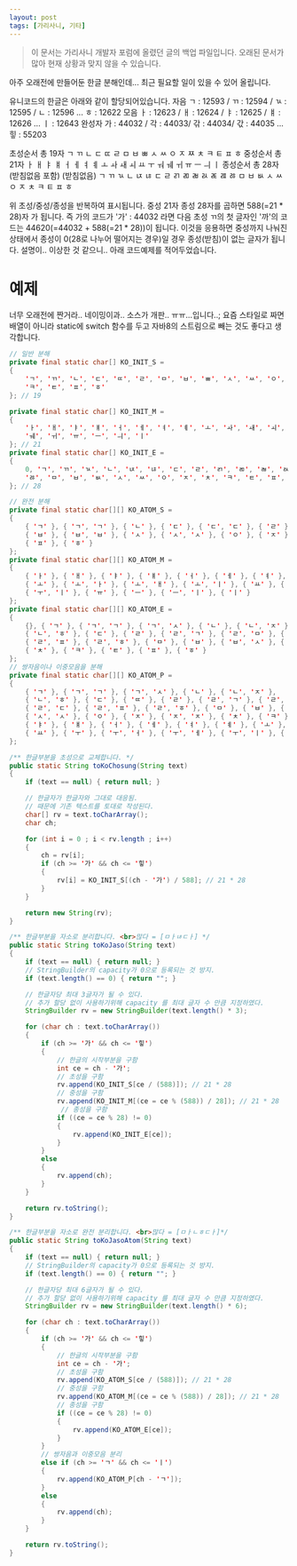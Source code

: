 ```yaml
---
layout: post
tags: [가리사니, 기타]
---
```


> 이 문서는 가리사니 개발자 포럼에 올렸던 글의 백업 파일입니다.
오래된 문서가 많아 현재 상황과 맞지 않을 수 있습니다.


아주 오래전에 만들어둔 한글 분해인데... 최근 필요할 일이 있을 수 있어 올립니다.

유니코드의 한글은 아래와 같이 할당되어있습니다.
자음
ㄱ : 12593 / ㄲ : 12594 / ㄳ : 12595 / ㄴ : 12596 ... ㅎ : 12622
모음
ㅏ : 12623 / ㅐ : 12624 / ㅑ : 12625 / ㅒ : 12626 ... ㅣ : 12643
완성자
가 : 44032 / 각 : 44033/ 갂 : 44034/ 갃 : 44035 ... 힣 : 55203

초성순서 총 19자
ㄱ ㄲ ㄴ ㄷ ㄸ ㄹ ㅁ ㅂ ㅃ ㅅ ㅆ ㅇ ㅈ ㅉ ㅊ ㅋ ㅌ ㅍ ㅎ
중성순서 총 21자
ㅏ ㅐ ㅑ ㅒ ㅓ ㅔ ㅕ ㅖ ㅗ ㅘ ㅙ ㅚ ㅛ ㅜ ㅝ ㅞ ㅟ ㅠ ㅡ ㅢ ㅣ
종성순서 총 28자 (받침없음 포함)
(받침없음) ㄱ ㄲ ㄳ ㄴ ㄵ ㄶ ㄷ ㄹ ㄺ ㄻ ㄼ ㄽ ㄾ ㄿ ㅀ ㅁ ㅂ ㅄ ㅅ ㅆ ㅇ ㅈ ㅊ ㅋ ㅌ ㅍ ㅎ

위 초성/중성/종성을 반복하여 표시됩니다.
중성 21자 종성 28자를 곱하면 588(=21 * 28)자 가 됩니다.
즉 가의 코드가 '가' : 44032 라면 다음 초성 ㄲ의 첫 글자인 '까'의 코드는 44620(=44032 + 588(=21 * 28))이 됩니다.
이것을 응용하면 중성까지 나눠진 상태에서 종성이 0(28로 나누어 떨어지는 경우)일 경우 종성(받침)이 없는 글자가 됩니다.
설명이.. 이상한 것 같으니.. 아래 코드예제를 적어두었습니다.

# 예제
너무 오래전에 짠거라.. 네이밍이과.. 소스가 개판.. ㅠㅠ...입니다..;
요즘 스타일로 짜면 배열이 아니라 static에 switch 함수를 두고 자바8의 스트림으로 빼는 것도 좋다고 생각합니다.
``` java
// 일반 분해
private final static char[] KO_INIT_S =
{
	'ㄱ', 'ㄲ', 'ㄴ', 'ㄷ', 'ㄸ', 'ㄹ', 'ㅁ', 'ㅂ', 'ㅃ', 'ㅅ', 'ㅆ', 'ㅇ', 'ㅈ', 'ㅉ', 'ㅊ',
	'ㅋ', 'ㅌ', 'ㅍ', 'ㅎ'
}; // 19

private final static char[] KO_INIT_M =
{
	'ㅏ', 'ㅐ', 'ㅑ', 'ㅒ', 'ㅓ', 'ㅔ', 'ㅕ', 'ㅖ', 'ㅗ', 'ㅘ', 'ㅙ', 'ㅚ', 'ㅛ', 'ㅜ', 'ㅝ',
	'ㅞ', 'ㅟ', 'ㅠ', 'ㅡ', 'ㅢ', 'ㅣ'
}; // 21
private final static char[] KO_INIT_E =
{
	0, 'ㄱ', 'ㄲ', 'ㄳ', 'ㄴ', 'ㄵ', 'ㄶ', 'ㄷ', 'ㄹ', 'ㄺ', 'ㄻ', 'ㄼ', 'ㄽ', 'ㄾ', 'ㄿ',
	'ㅀ', 'ㅁ', 'ㅂ', 'ㅄ', 'ㅅ', 'ㅆ', 'ㅇ', 'ㅈ', 'ㅊ', 'ㅋ', 'ㅌ', 'ㅍ', 'ㅎ'
}; // 28

// 완전 분해
private final static char[][] KO_ATOM_S =
{
	{ 'ㄱ' }, { 'ㄱ', 'ㄱ' }, { 'ㄴ' }, { 'ㄷ' }, { 'ㄷ', 'ㄷ' }, { 'ㄹ' }, { 'ㅁ' },
	{ 'ㅂ' }, { 'ㅂ', 'ㅂ' }, { 'ㅅ' }, { 'ㅅ', 'ㅅ' }, { 'ㅇ' }, { 'ㅈ' }, { 'ㅈ', 'ㅈ' }, { 'ㅊ' }, { 'ㅋ' }, { 'ㅌ' },
	{ 'ㅍ' }, { 'ㅎ' }
};
private final static char[][] KO_ATOM_M =
{
	{ 'ㅏ' }, { 'ㅐ' }, { 'ㅑ' }, { 'ㅒ' }, { 'ㅓ' }, { 'ㅔ' }, { 'ㅕ' }, { 'ㅖ' },
	{ 'ㅗ' }, { 'ㅗ', 'ㅏ' }, { 'ㅗ', 'ㅐ' }, { 'ㅗ', 'ㅣ' }, { 'ㅛ' }, { 'ㅜ' }, { 'ㅜ', 'ㅓ' }, { 'ㅜ', 'ㅔ' },
	{ 'ㅜ', 'ㅣ' }, { 'ㅠ' }, { 'ㅡ' }, { 'ㅡ', 'ㅣ' }, { 'ㅣ' }
};
private final static char[][] KO_ATOM_E =
{
	{}, { 'ㄱ' }, { 'ㄱ', 'ㄱ' }, { 'ㄱ', 'ㅅ' }, { 'ㄴ' }, { 'ㄴ', 'ㅈ' },
	{ 'ㄴ', 'ㅎ' }, { 'ㄷ' }, { 'ㄹ' }, { 'ㄹ', 'ㄱ' }, { 'ㄹ', 'ㅁ' }, { 'ㄹ', 'ㅂ' }, { 'ㄹ', 'ㅅ' }, { 'ㄹ', 'ㅌ' },
	{ 'ㄹ', 'ㅍ' }, { 'ㄹ', 'ㅎ' }, { 'ㅁ' }, { 'ㅂ' }, { 'ㅂ', 'ㅅ' }, { 'ㅅ' }, { 'ㅅ', 'ㅅ' }, { 'ㅇ' }, { 'ㅈ' },
	{ 'ㅊ' }, { 'ㅋ' }, { 'ㅌ' }, { 'ㅍ' }, { 'ㅎ' }
};
// 쌍자음이나 이중모음을 분해
private final static char[][] KO_ATOM_P =
{
	{ 'ㄱ' }, { 'ㄱ', 'ㄱ' }, { 'ㄱ', 'ㅅ' }, { 'ㄴ' }, { 'ㄴ', 'ㅈ' },
	{ 'ㄴ', 'ㅎ' }, { 'ㄷ' }, { 'ㄸ' }, { 'ㄹ' }, { 'ㄹ', 'ㄱ' }, { 'ㄹ', 'ㅁ' }, { 'ㄹ', 'ㅂ' }, { 'ㄹ', 'ㅅ' },
	{ 'ㄹ', 'ㄷ' }, { 'ㄹ', 'ㅍ' }, { 'ㄹ', 'ㅎ' }, { 'ㅁ' }, { 'ㅂ' }, { 'ㅂ', 'ㅂ' }, { 'ㅂ', 'ㅅ' }, { 'ㅅ' },
	{ 'ㅅ', 'ㅅ' }, { 'ㅇ' }, { 'ㅈ' }, { 'ㅈ', 'ㅈ' }, { 'ㅊ' }, { 'ㅋ' }, { 'ㅌ' }, { 'ㅍ' }, { 'ㅎ' }, { 'ㅏ' }, { 'ㅐ' },
	{ 'ㅑ' }, { 'ㅒ' }, { 'ㅓ' }, { 'ㅔ' }, { 'ㅕ' }, { 'ㅖ' }, { 'ㅗ' }, { 'ㅗ', 'ㅏ' }, { 'ㅗ', 'ㅐ' }, { 'ㅗ', 'ㅣ' },
	{ 'ㅛ' }, { 'ㅜ' }, { 'ㅜ', 'ㅓ' }, { 'ㅜ', 'ㅔ' }, { 'ㅜ', 'ㅣ' }, { 'ㅠ' }, { 'ㅡ' }, { 'ㅡ', 'ㅣ' }, { 'ㅣ' }
};

/** 한글부분을 초성으로 교체합니다. */
public static String toKoChosung(String text)
{
	if (text == null) { return null; }

	// 한글자가 한글자와 그대로 대응됨.
	// 때문에 기존 텍스트를 토대로 작성된다.
	char[] rv = text.toCharArray();
	char ch;

	for (int i = 0 ; i < rv.length ; i++)
	{
		ch = rv[i];
		if (ch >= '가' && ch <= '힣')
		{
			rv[i] = KO_INIT_S[(ch - '가') / 588]; // 21 * 28
		}
	}

	return new String(rv);
}

/** 한글부분을 자소로 분리합니다. <br>많다 = [ㅁㅏㄶㄷㅏ] */
public static String toKoJaso(String text)
{
	if (text == null) { return null; }
	// StringBuilder의 capacity가 0으로 등록되는 것 방지.
	if (text.length() == 0) { return ""; }

	// 한글자당 최대 3글자가 될 수 있다.
	// 추가 할당 없이 사용하기위해 capacity 를 최대 글자 수 만큼 지정하였다.
	StringBuilder rv = new StringBuilder(text.length() * 3);

	for (char ch : text.toCharArray())
	{
		if (ch >= '가' && ch <= '힣')
		{
			// 한글의 시작부분을 구함
			int ce = ch - '가';
			// 초성을 구함
			rv.append(KO_INIT_S[ce / (588)]); // 21 * 28
			// 중성을 구함
			rv.append(KO_INIT_M[(ce = ce % (588)) / 28]); // 21 * 28
			 // 종성을 구함
			if ((ce = ce % 28) != 0)
			{
				rv.append(KO_INIT_E[ce]);
			}
		}
		else
		{
			rv.append(ch);
		}
	}

	return rv.toString();
}

/** 한글부분을 자소로 완전 분리합니다. <br>많다 = [ㅁㅏㄴㅎㄷㅏ]*/
public static String toKoJasoAtom(String text)
{
	if (text == null) { return null; }
	// StringBuilder의 capacity가 0으로 등록되는 것 방지.
	if (text.length() == 0) { return ""; }

	// 한글자당 최대 6글자가 될 수 있다.
	// 추가 할당 없이 사용하기위해 capacity 를 최대 글자 수 만큼 지정하였다.
	StringBuilder rv = new StringBuilder(text.length() * 6);

	for (char ch : text.toCharArray())
	{
		if (ch >= '가' && ch <= '힣')
		{
			// 한글의 시작부분을 구함
			int ce = ch - '가';
			// 초성을 구함
			rv.append(KO_ATOM_S[ce / (588)]); // 21 * 28
			// 중성을 구함
			rv.append(KO_ATOM_M[(ce = ce % (588)) / 28]); // 21 * 28
			// 종성을 구함
			if ((ce = ce % 28) != 0)
			{
				rv.append(KO_ATOM_E[ce]);
			}
		}
		// 쌍자음과 이중모음 분리
		else if (ch >= 'ㄱ' && ch <= 'ㅣ')
		{
			rv.append(KO_ATOM_P[ch - 'ㄱ']);
		}
		else
		{
			rv.append(ch);
		}
	}

	return rv.toString();
}
```